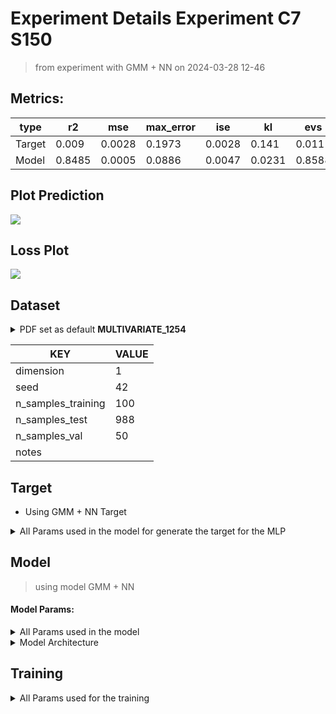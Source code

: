 # Experiment Details Experiment  C7 S150
> from experiment with GMM + NN
> on 2024-03-28 12-46
## Metrics:
                                                                   
| type   | r2     | mse    | max_error | ise    | kl     | evs    |
|--------|--------|--------|-----------|--------|--------|--------|
| Target | 0.009  | 0.0028 | 0.1973    | 0.0028 | 0.141  | 0.0111 |
| Model  | 0.8485 | 0.0005 | 0.0886    | 0.0047 | 0.0231 | 0.8588 |
                                                                   
## Plot Prediction

<img src="C:\Users\mecon\Documents\GitHub\Gaussian-Mixture-Neural-Network\script\utils\..\..\result\GMM + NN\09e455 Experiment  C7 
S150\pdf_09e455.png">

## Loss Plot

<img src="C:\Users\mecon\Documents\GitHub\Gaussian-Mixture-Neural-Network\script\utils\..\..\result\GMM + NN\09e455 Experiment  C7 
S150\loss_09e455.png">

## Dataset

<details><summary>PDF set as default <b>MULTIVARIATE_1254</b></summary>

#### Dimension 1
                                      
| type        | rate | weight |      |
|-------------|------|--------|------|
| exponential | 1    | 0.2    |      |
| logistic    | 4    | 0.8    | 0.25 |
| logistic    | 5.5  | 0.7    | 0.3  |
| exponential | -1   | 0.25   | -10  |
                                      
</details>
                              
| KEY                | VALUE |
|--------------------|-------|
| dimension          | 1     |
| seed               | 42    |
| n_samples_training | 100   |
| n_samples_test     | 988   |
| n_samples_val      | 50    |
| notes              |       |
                              
## Target
- Using GMM + NN Target
<details><summary>All Params used in the model for generate the target for the MLP </summary>

                         
| KEY          | VALUE  |
|--------------|--------|
| n_components | 7      |
| n_init       | 30     |
| max_iter     | 100    |
| init_params  | kmeans |
| random_state | 42     |
                         
</details>

## Model
> using model GMM + NN
#### Model Params:
<details><summary>All Params used in the model </summary>

                                                  
| KEY             | VALUE                        |
|-----------------|------------------------------|
| dropout         | 0.0                          |
| hidden_layer    | [(64, ReLU()), (26, Tanh())] |
| last_activation | lambda                       |
                                                  
</details>

<details><summary>Model Architecture </summary>

LitModularNN(
  (neural_netowrk_modular): NeuralNetworkModular(
    (dropout): Dropout(p=0.0, inplace=False)
    (output_layer): Linear(in_features=26, out_features=1, bias=True)
    (last_activation): AdaptiveSigmoid(
      (sigmoid): Sigmoid()
    )
    (layers): ModuleList(
      (0): Linear(in_features=1, out_features=64, bias=True)
      (1): Linear(in_features=64, out_features=26, bias=True)
      (2): AdaptiveSigmoid(
        (sigmoid): Sigmoid()
      )
    )
    (activation): ModuleList(
      (0): ReLU()
      (1): Tanh()
    )
  )
)
</details>

## Training
<details><summary>All Params used for the training </summary>

                              
| KEY           | VALUE      |
|---------------|------------|
| epochs        | 700        |
| batch_size    | 10         |
| loss_type     | huber_loss |
| optimizer     | Adam       |
| learning_rate | 0.0023067  |
                              
</details>

